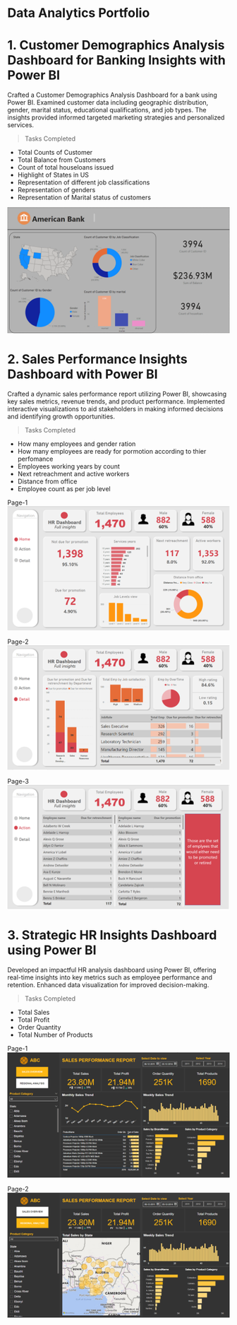 # Data Analytics Portfolio
# 1. Customer Demographics Analysis Dashboard for Banking Insights with Power BI
Crafted a Customer Demographics Analysis Dashboard for a bank using Power BI. Examined customer data including geographic distribution, gender, marital status, educational qualifications, and job types. The insights provided informed targeted marketing strategies and personalized services.

> Tasks Completed
- Total Counts of Customer
- Total Balance from Customers
- Count of total houseloans issued
- Highlight of States in US
- Representation of different job classifications
- Representation of genders
- Representation of Marital status of customers

![Page1](https://github.com/tusharsaxena01/Data-Analytics-Portfolio/blob/main/Screenshots/Screenshot%202023-11-22%20195236.png)


# 2. Sales Performance Insights Dashboard with Power BI
Crafted a dynamic sales performance report utilizing Power BI, showcasing key sales metrics, revenue trends, and product performance. Implemented interactive visualizations to aid stakeholders in making informed decisions and identifying growth opportunities.

> Tasks Completed
- How many employees and gender ration
- How many employees are ready for pormotion according to thier perfomance 
- Employees working years by count
- Next retreachment and active workers 
- Distance from office
- Employee count as per job level

Page-1
![Page1](https://github.com/tusharsaxena01/Data-Analytics-Portfolio/blob/main/Screenshots/Screenshot%202023-11-22%20195305.png)

Page-2
![Page2](https://github.com/tusharsaxena01/Data-Analytics-Portfolio/blob/main/Screenshots/Screenshot%202023-11-22%20195321.png)


Page-3
![Page3](https://github.com/tusharsaxena01/Data-Analytics-Portfolio/blob/main/Screenshots/Screenshot%202023-11-22%20195332.png)


# 3. Strategic HR Insights Dashboard using Power BI
Developed an impactful HR analysis dashboard using Power BI, offering real-time insights into key metrics such as employee performance and retention. Enhanced data visualization for improved decision-making.

> Tasks Completed
- Total Sales
- Total Profit
- Order Quantity
- Total Number of Products

Page-1
![Page1](https://github.com/tusharsaxena01/Data-Analytics-Portfolio/blob/main/Screenshots/Screenshot%202023-11-22%20195351.png)

Page-2
![Page2](https://github.com/tusharsaxena01/Data-Analytics-Portfolio/blob/main/Screenshots/Screenshot%202023-11-22%20195448.png)

